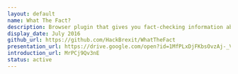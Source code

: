 ```yaml
---
layout: default
name: What The Fact?
description: Browser plugin that gives you fact-checking information about what you're reading
display_date: July 2016
github_url: https://github.com/HackBrexit/WhatTheFact
presentation_url: https://drive.google.com/open?id=1MfPLxDjFKbsOvzAj-_VtSSUmRh5AQr47SvQQeydYFJk
introduction_url: MrPCj9Qv3nE
status: active
---
```


